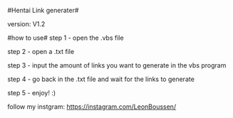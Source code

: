 #Hentai Link generater#

version: V1.2

#how to use#
step 1 - open the .vbs file

step 2 - open a .txt file

step 3 - input the amount of links you want to generate in the vbs program

step 4 - go back in the .txt file and wait for the links to generate

step 5 - enjoy! :)



follow my instgram: https://instagram.com/LeonBoussen/